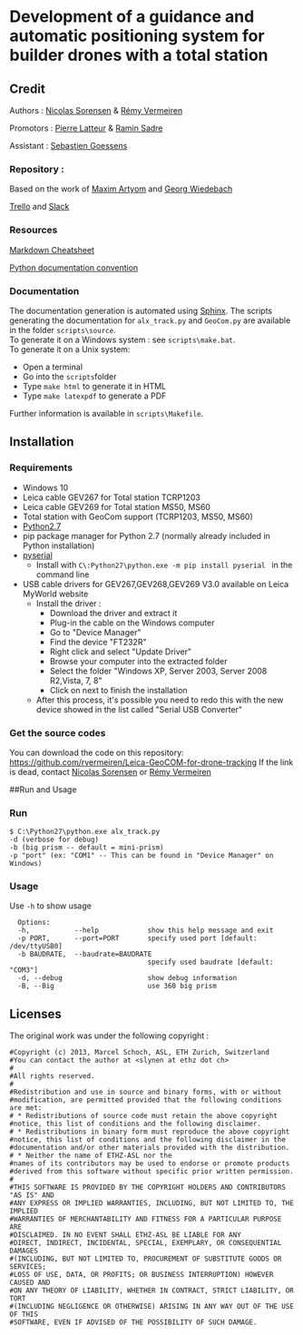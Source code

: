 # Development of a guidance and automatic positioning system for builder drones with a total station

## Credit

Authors : [Nicolas Sorensen](https://github.com/nicolassorensen/) & [Rémy Vermeiren](https://github.com/rvermeiren/)

Promotors : [Pierre Latteur](https://uclouvain.be/fr/repertoires/pierre.latteur) & [Ramin Sadre](https://uclouvain.be/fr/repertoires/ramin.sadre)

Assistant : [Sebastien Goessens](https://uclouvain.be/fr/repertoires/sebastien.goessens)

### Repository :

Based on the work of [Maxim Artyom](https://github.com/art-mx/leica_ros_sph) and [Georg Wiedebach](https://github.com/georgwi/leica_ros_sph)

[Trello](https://trello.com/b/cHMLdS54/m%C3%A9moire) and [Slack](https://tfebuildingwithdrones.slack.com/)

### Resources

[Markdown Cheatsheet](https://github.com/adam-p/markdown-here/wiki/Markdown-Cheatsheet)

[Python documentation convention](https://www.python.org/dev/peps/pep-0258/)

### Documentation

The documentation generation is automated using [Sphinx](http://www.sphinx-doc.org/en/master/).
The scripts generating the documentation for ```alx_track.py``` and ```GeoCom.py``` are available in the folder ```scripts\source```.  
To generate it on a Windows system : see ```scripts\make.bat```.  
To generate it on a Unix system:

* Open a terminal
* Go into the ```scripts```folder
* Type ```make html``` to generate it in HTML
* Type ```make latexpdf``` to generate a PDF

Further information is available in ```scripts\Makefile```.

## Installation
### Requirements
* Windows 10
* Leica cable GEV267 for Total station TCRP1203
* Leica cable GEV269 for Total station MS50, MS60
* Total station with GeoCom support (TCRP1203, MS50, MS60)
* [Python2.7](https://www.python.org/download/releases/2.7/)
* pip package manager for Python 2.7 (normally already included in Python installation)
* [pyserial](https://pypi.python.org/pypi/pyserial/2.7)
    *  Install with ```C\:Python27\python.exe -m pip install pyserial ``` in the command line
* USB cable drivers for GEV267,GEV268,GEV269 V3.0 available on Leica MyWorld website
    * Install the driver :
        * Download the driver and extract it
        * Plug-in the cable on the Windows computer
        * Go to "Device Manager"
        * Find the device "FT232R"
        * Right click and select "Update Driver"
        * Browse your computer into the extracted folder
        * Select the folder "Windows XP, Server 2003, Server 2008 R2,Vista, 7, 8"
        * Click on next to finish the installation
    * After this process, it's possible you need to redo this with the new device showed in the list called "Serial USB Converter"

### Get the source codes

You can download the code on this repository:
https://github.com/rvermeiren/Leica-GeoCOM-for-drone-tracking
If the link is dead, contact [Nicolas Sorensen](https://github.com/nicolassorensen/) or [Rémy Vermeiren](https://github.com/rvermeiren/)

##Run and Usage
### Run
```
$ C:\Python27\python.exe alx_track.py
-d (verbose for debug)
-b (big prism -- default = mini-prism)
-p "port" (ex: "COM1" -- This can be found in "Device Manager" on Windows)

```
### Usage
Use ```-h``` to show usage
```
  Options:
  -h,           --help            show this help message and exit
  -p PORT,      --port=PORT       specify used port [default: /dev/ttyUSB0]
  -b BAUDRATE,  --baudrate=BAUDRATE
                                  specify used baudrate [default: "COM3"]
  -d, --debug                     show debug information
  -B, --Big                       use 360 big prism
  ```
## Licenses

The original work was under the following copyright :

```
#Copyright (c) 2013, Marcel Schoch, ASL, ETH Zurich, Switzerland
#You can contact the author at <slynen at ethz dot ch>
#
#All rights reserved.
#
#Redistribution and use in source and binary forms, with or without
#modification, are permitted provided that the following conditions are met:
# * Redistributions of source code must retain the above copyright
#notice, this list of conditions and the following disclaimer.
# * Redistributions in binary form must reproduce the above copyright
#notice, this list of conditions and the following disclaimer in the
#documentation and/or other materials provided with the distribution.
# * Neither the name of ETHZ-ASL nor the
#names of its contributors may be used to endorse or promote products
#derived from this software without specific prior written permission.
#
#THIS SOFTWARE IS PROVIDED BY THE COPYRIGHT HOLDERS AND CONTRIBUTORS "AS IS" AND
#ANY EXPRESS OR IMPLIED WARRANTIES, INCLUDING, BUT NOT LIMITED TO, THE IMPLIED
#WARRANTIES OF MERCHANTABILITY AND FITNESS FOR A PARTICULAR PURPOSE ARE
#DISCLAIMED. IN NO EVENT SHALL ETHZ-ASL BE LIABLE FOR ANY
#DIRECT, INDIRECT, INCIDENTAL, SPECIAL, EXEMPLARY, OR CONSEQUENTIAL DAMAGES
#(INCLUDING, BUT NOT LIMITED TO, PROCUREMENT OF SUBSTITUTE GOODS OR SERVICES;
#LOSS OF USE, DATA, OR PROFITS; OR BUSINESS INTERRUPTION) HOWEVER CAUSED AND
#ON ANY THEORY OF LIABILITY, WHETHER IN CONTRACT, STRICT LIABILITY, OR TORT
#(INCLUDING NEGLIGENCE OR OTHERWISE) ARISING IN ANY WAY OUT OF THE USE OF THIS
#SOFTWARE, EVEN IF ADVISED OF THE POSSIBILITY OF SUCH DAMAGE.
```

